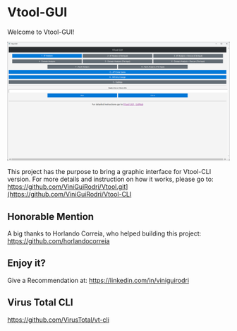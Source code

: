 # Vtool-GUI
Welcome to Vtool-GUI!

<img src="/Vtool-GUI.png" width="1000">

This project has the purpose to bring a graphic interface for Vtool-CLI version. For more details and instruction on how it works, please go to: https://github.com/ViniGuiRodri/Vtool.git](https://github.com/ViniGuiRodri/Vtool-CLI


 ## Honorable Mention
 A big thanks to Horlando Correia, who helped building this project: https://github.com/horlandocorreia


## Enjoy it?
Give a Recommendation at: https://linkedin.com/in/viniguirodri


 ## Virus Total CLI
 https://github.com/VirusTotal/vt-cli

